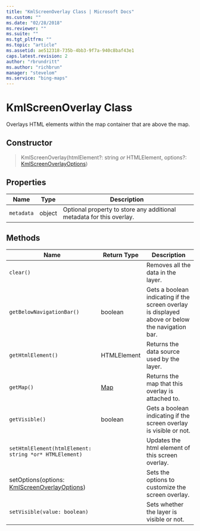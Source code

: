 ```yaml
---
title: "KmlScreenOverlay Class | Microsoft Docs"
ms.custom: ""
ms.date: "02/28/2018"
ms.reviewer: ""
ms.suite: ""
ms.tgt_pltfrm: ""
ms.topic: "article"
ms.assetid: ae512318-735b-4bb3-9f7a-940c8baf43e1
caps.latest.revision: 2
author: "rbrundritt"
ms.author: "richbrun"
manager: "stevelom"
ms.service: "bing-maps"
---
```

# KmlScreenOverlay Class
Overlays HTML elements within the map container that are above the map.

## Constructor

> KmlScreenOverlay(htmlElement?: string *or* HTMLElement, options?: [KmlScreenOverlayOptions](kmlscreenoverlayoptions-object.md))

## Properties

| Name     | Type   | Description                                                          |
|----------|--------|----------------------------------------------------------------------|
| `metadata` | object | Optional property to store any additional metadata for this overlay. |

## Methods

| Name                                                | Return Type | Description                                                                                     |
|-----------------------------------------------------|-------------|-------------------------------------------------------------------------------------------------|
| `clear()`                                             |             | Removes all the data in the layer.                                                              |
| `getBelowNavigationBar()`                             | boolean     | Gets a boolean indicating if the screen overlay is displayed above or below the navigation bar. |
| `getHtmlElement()`                                    | HTMLElement | Returns the data source used by the layer.                                                      |
| `getMap()`                                            | [Map](../../map-control-api/map-class.md)         | Returns the map that this overlay is attached to.                                               |
| `getVisible()`                                        | boolean     | Gets a boolean indicating if the screen overlay is visible or not.                              |
| `setHtmlElement(htmlElement: string *or* HTMLElement)` |             | Updates the html element of this screen overlay.                                                |
| setOptions(options: [KmlScreenOverlayOptions](kmlscreenoverlayoptions-object.md))        |             | Sets the options to customize the screen overlay.                                               |
| `setVisible(value: boolean)`                          |             | Sets whether the layer is visible or not.                                                       |
